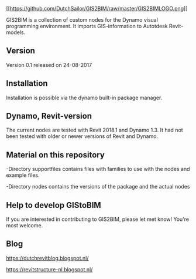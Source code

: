 [[https://github.com/DutchSailor/GIS2BIM/raw/master/GIS2BIMLOGO.png]]

GIS2BIM is a collection of custom nodes for the Dynamo visual programming environment.  It imports GIS-information to Autotdesk Revit-models. 

## Version
Version 0.1 released on 24-08-2017

## Installation
Installation is possible via the dynamo built-in package manager.

## Dynamo, Revit-version
The current nodes are tested with Revit 2018.1 and Dynamo 1.3.
It had not been tested with older or newer versions of Revit and Dynamo.

## Material on this repository
-Directory supportfiles contains files with families to use with the nodes and example files.

-Directory nodes contains the versions of the package and the actual nodes

## Help to develop GIStoBIM
If you are interested in contributing to GIS2BIM, please let met know! You're most welcome.

## Blog
https://dutchrevitblog.blogspot.nl/

https://revitstructure-nl.blogspot.nl/
